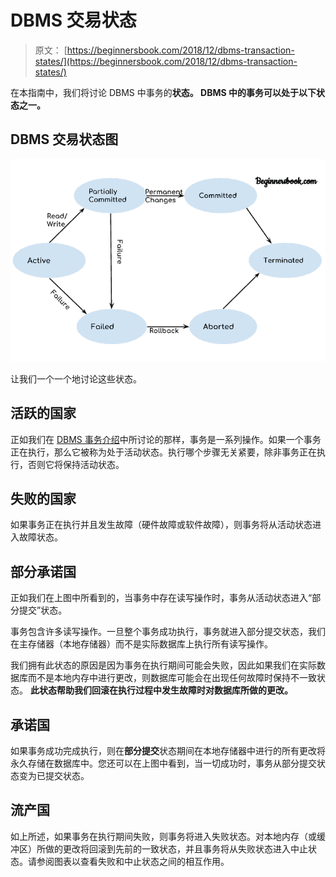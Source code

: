 # DBMS 交易状态

> 原文： [https://beginnersbook.com/2018/12/dbms-transaction-states/](https://beginnersbook.com/2018/12/dbms-transaction-states/)

在本指南中，我们将讨论 DBMS 中事务的**状态。 DBMS 中的事务可以处于以下状态之一。**

## DBMS 交易状态图

![DBMS Transaction States](img/917412fe02035d5dec8ce8352b3b5e3e.jpg)

让我们一个一个地讨论这些状态。

## 活跃的国家

正如我们在 [DBMS 事务介绍](https://beginnersbook.com/2017/09/transaction-management-in-dbms/)中所讨论的那样，事务是一系列操作。如果一个事务正在执行，那么它被称为处于活动状态。执行哪个步骤无关紧要，除非事务正在执行，否则它将保持活动状态。

## 失败的国家

如果事务正在执行并且发生故障（硬件故障或软件故障），则事务将从活动状态进入故障状态。

## 部分承诺国

正如我们在上图中所看到的，当事务中存在读写操作时，事务从活动状态进入“部分提交”状态。

事务包含许多读写操作。一旦整个事务成功执行，事务就进入部分提交状态，我们在主存储器（本地存储器）而不是实际数据库上执行所有读写操作。

我们拥有此状态的原因是因为事务在执行期间可能会失败，因此如果我们在实际数据库而不是本地内存中进行更改，则数据库可能会在出现任何故障时保持不一致状态。 **此状态帮助我们回滚在执行过程中发生故障时对数据库所做的更改。**

## 承诺国

如果事务成功完成执行，则在**部分提交**状态期间在本地存储器中进行的所有更改将永久存储在数据库中。您还可以在上图中看到，当一切成功时，事务从部分提交状态变为已提交状态。

## 流产国

如上所述，如果事务在执行期间失败，则事务将进入失败状态。对本地内存（或缓冲区）所做的更改将回滚到先前的一致状态，并且事务将从失败状态进入中止状态。请参阅图表以查看失败和中止状态之间的相互作用。